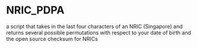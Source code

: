 # NRIC_PDPA
a script that takes in the last four characters of an NRIC (Singapore) and returns several possible permutations with respect to your date of birth and the open source checksum for NRICs
